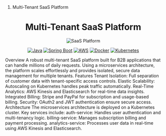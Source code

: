 1. Multi-Tenant SaaS Platform
<h1 align="center"> Multi-Tenant SaaS Platform </h1> <p align="center"> <img alt="SaaS Platform" title="SaaS Platform" src="https://via.placeholder.com/500x200"> </p> <p align="center"> <a href="https://www.oracle.com/java/"><img src="https://img.shields.io/badge/Java-17.x-blue" alt="Java"></a> <a href="https://spring.io/projects/spring-boot"><img src="https://img.shields.io/badge/Spring%20Boot-2.5.x-green" alt="Spring Boot"></a> <a href="https://aws.amazon.com/"><img src="https://img.shields.io/badge/AWS-Cloud-yellow" alt="AWS"></a> <a href="https://www.docker.com/"><img src="https://img.shields.io/badge/Docker-20.x-blue" alt="Docker"></a> <a href="https://kubernetes.io/"><img src="https://img.shields.io/badge/Kubernetes-1.22.x-blue" alt="Kubernetes"></a> </p>
Overview
A robust multi-tenant SaaS platform built for B2B applications that can handle millions of daily requests. Using a microservices architecture, the platform scales effortlessly and provides isolated, secure data management for multiple tenants.
Features
Tenant Isolation: Full separation of customer data with tenant-specific access controls.
Elastic Scalability: Autoscaling on Kubernetes handles peak traffic automatically.
Real-Time Analytics: AWS Kinesis and Elasticsearch for real-time data insights.
Integrated Billing: Stripe and PayPal for subscription and usage-based billing.
Security: OAuth2 and JWT authentication ensure secure access.
Architecture
The microservices architecture is deployed on a Kubernetes cluster. Key services include:
auth-service: Handles user authentication and multi-tenancy logic.
billing-service: Manages subscription billing and payment processing.
analytics-service: Processes user data in real-time using AWS Kinesis and Elasticsearch.
